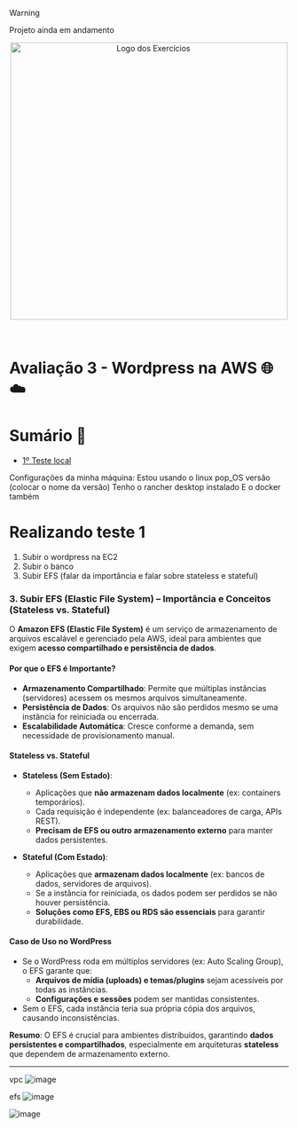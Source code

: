 > [!WARNING]
> Projeto ainda em andamento

<p align="center">
  <img src="https://github.com/user-attachments/assets/fc8a7bf4-b1bf-45ee-84d0-8ffffbf0cec9" alt="Logo dos Exercícios" width="500">
</p>
<br>

# Avaliação 3 - Wordpress na AWS 🌐☁️

# Sumário 📝

- [1º Teste local](https://github.com/andrrade/Project2-CompassUOL-DevSecOps/blob/main/01-Teste/README.md)

Configurações da minha máquina:
Estou usando o linux pop_OS versão (colocar o nome da versão)
Tenho o rancher desktop instalado
E o docker também

# Realizando teste 1
1. Subir o wordpress na EC2
2. Subir o banco
3. Subir EFS (falar da importância e falar sobre stateless e stateful)

### **3. Subir EFS (Elastic File System) – Importância e Conceitos (Stateless vs. Stateful)**  

O **Amazon EFS (Elastic File System)** é um serviço de armazenamento de arquivos escalável e gerenciado pela AWS, ideal para ambientes que exigem **acesso compartilhado e persistência de dados**.  

#### **Por que o EFS é Importante?**  
- **Armazenamento Compartilhado**: Permite que múltiplas instâncias (servidores) acessem os mesmos arquivos simultaneamente.  
- **Persistência de Dados**: Os arquivos não são perdidos mesmo se uma instância for reiniciada ou encerrada.  
- **Escalabilidade Automática**: Cresce conforme a demanda, sem necessidade de provisionamento manual.  

#### **Stateless vs. Stateful**  
- **Stateless (Sem Estado)**:  
  - Aplicações que **não armazenam dados localmente** (ex: containers temporários).  
  - Cada requisição é independente (ex: balanceadores de carga, APIs REST).  
  - **Precisam de EFS ou outro armazenamento externo** para manter dados persistentes.  

- **Stateful (Com Estado)**:  
  - Aplicações que **armazenam dados localmente** (ex: bancos de dados, servidores de arquivos).  
  - Se a instância for reiniciada, os dados podem ser perdidos se não houver persistência.  
  - **Soluções como EFS, EBS ou RDS são essenciais** para garantir durabilidade.  

#### **Caso de Uso no WordPress**  

- Se o WordPress roda em múltiplos servidores (ex: Auto Scaling Group), o EFS garante que:  
  - **Arquivos de mídia (uploads) e temas/plugins** sejam acessíveis por todas as instâncias.  
  - **Configurações e sessões** podem ser mantidas consistentes.  
- Sem o EFS, cada instância teria sua própria cópia dos arquivos, causando inconsistências.  

**Resumo**: O EFS é crucial para ambientes distribuídos, garantindo **dados persistentes e compartilhados**, especialmente em arquiteturas **stateless** que dependem de armazenamento externo.

---
vpc
![image](https://github.com/user-attachments/assets/d432e64c-370c-45e3-8c94-fa298b23c337)

efs
![image](https://github.com/user-attachments/assets/4dc1d97f-7bb7-4152-894e-8001b8488a60)

![image](https://github.com/user-attachments/assets/f7c30818-2e3c-40e1-87ac-9f47beb8c746)






